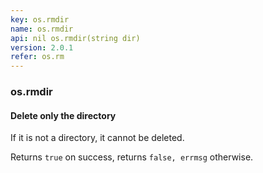 ```yaml
---
key: os.rmdir
name: os.rmdir
api: nil os.rmdir(string dir)
version: 2.0.1
refer: os.rm
---
```


### os.rmdir

#### Delete only the directory

If it is not a directory, it cannot be deleted.

Returns `true` on success, returns `false, errmsg` otherwise.
